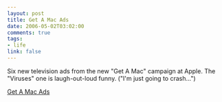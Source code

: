 ```yaml
--- 
layout: post
title: Get A Mac Ads
date: 2006-05-02T03:02:00
comments: true
tags:
- life
link: false
---
```

Six new television ads from the new "Get A Mac" campaign at Apple. The "Viruses" one is laugh-out-loud funny. ("I'm just going to crash...")

<a href="http://www.apple.com/getamac/ads/" title="Get A Mac">Get A Mac Ads</a>
